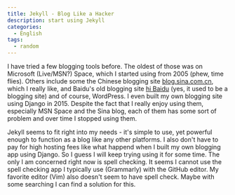 ```yaml
---
title: Jekyll - Blog Like a Hacker
description: start using Jekyll
categories:
  - English
tags:
  - random
---
```


I have tried a few blogging tools before. The oldest of those was on Microsoft (Live/MSN?) Space, which I started using from 2005 (phew, time flies). Others include some the Chinese blogging site [blog.sina.com.cn](http://blog.sina.com.cn), which I really like, and Baidu's old blogging site [hi Baidu](http://hi.baidu.com) (yes, it used to be a blogging site) and of course, WordPress. I even built my own blogging site using Django in 2015. Despite the fact that I really enjoy using them, especially MSN Space and the Sina blog, each of them has some sort of problem and over time I stopped using them.

Jekyll seems to fit right into my needs - it's simple to use, yet powerful enough to function as a blog like any other platforms. I also don't have to pay for high hosting fees like what happend when I built my own blogging app using Django. So I guess I will keep trying using it for some time. The only I am concerned right now is spell checking. It seems I cannot use the spell checking app I typically use (Grammarly) with the GitHub editor. My favorite editor (Vim) also doesn't seem to have spell check. Maybe with some searching I can find a solution for this.
